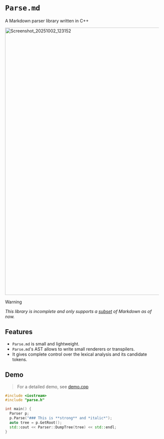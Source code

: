 # `Parse.md`
A Markdown parser library written in C++

<img width="1891" height="873" alt="Screenshot_20251002_123152" src="https://github.com/user-attachments/assets/685b7fe2-648b-44a0-977a-e3e411088c47" />

> [!WARNING]
> *This library is incomplete and only supports a [subset](https://github.com/def3r/Parse.md/blob/main/parse.h#L11) of Markdown as of now.*

## Features
* `Parse.md` is small and lightweight.
* `Parse.md`'s AST allows to write small renderers or transpilers.
* It gives complete control over the lexical analysis and its candidate tokens.

## Demo
> For a detailed demo, see [demo.cpp](https://github.com/def3r/Parse.md/blob/main/demo.cpp)

```c++
#include <iostream>
#include "parse.h"

int main() {
  Parser p;
  p.Parse("### This is **strong** and *italic*");
  auto tree = p.GetRoot();
  std::cout << Parser::DumpTree(tree) << std::endl;
}
```
